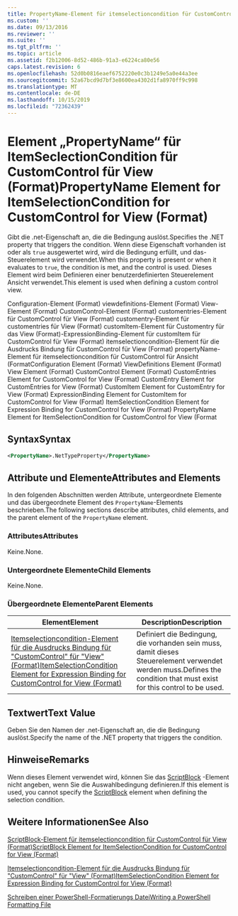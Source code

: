 ```yaml
---
title: PropertyName-Element für itemselectioncondition für CustomControl für View (Format) | Microsoft-Dokumentation
ms.custom: ''
ms.date: 09/13/2016
ms.reviewer: ''
ms.suite: ''
ms.tgt_pltfrm: ''
ms.topic: article
ms.assetid: f2b12006-8d52-486b-91a3-e6224ca80e56
caps.latest.revision: 6
ms.openlocfilehash: 52d0b0816eaef6752220e0c3b1249e5a0e44a3ee
ms.sourcegitcommit: 52a67bcd9d7bf3e8600ea4302d1fa8970ff9c998
ms.translationtype: MT
ms.contentlocale: de-DE
ms.lasthandoff: 10/15/2019
ms.locfileid: "72362439"
---
```

# <a name="propertyname-element-for-itemselectioncondition-for-customcontrol-for-view-format"></a><span data-ttu-id="ac87f-102">Element „PropertyName“ für ItemSeclectionCondition für CustomControl für View (Format)</span><span class="sxs-lookup"><span data-stu-id="ac87f-102">PropertyName Element for ItemSelectionCondition for CustomControl for View (Format)</span></span>

<span data-ttu-id="ac87f-103">Gibt die .net-Eigenschaft an, die die Bedingung auslöst.</span><span class="sxs-lookup"><span data-stu-id="ac87f-103">Specifies the .NET property that triggers the condition.</span></span> <span data-ttu-id="ac87f-104">Wenn diese Eigenschaft vorhanden ist oder als `true` ausgewertet wird, wird die Bedingung erfüllt, und das-Steuerelement wird verwendet.</span><span class="sxs-lookup"><span data-stu-id="ac87f-104">When this property is present or when it evaluates to `true`, the condition is met, and the control is used.</span></span> <span data-ttu-id="ac87f-105">Dieses Element wird beim Definieren einer benutzerdefinierten Steuerelement Ansicht verwendet.</span><span class="sxs-lookup"><span data-stu-id="ac87f-105">This element is used when defining a custom control view.</span></span>

<span data-ttu-id="ac87f-106">Configuration-Element (Format) viewdefinitions-Element (Format) View-Element (Format) CustomControl-Element (Format) customentries-Element für CustomControl für View (Format) customentry-Element für customentries für View (Format) customItem-Element für Customentry für das View (Format)-ExpressionBinding-Element für customItem für CustomControl für View (Format) itemselectioncondition-Element für die Ausdrucks Bindung für CustomControl für View (Format) propertyName-Element für itemselectioncondition für CustomControl für Ansicht (Format</span><span class="sxs-lookup"><span data-stu-id="ac87f-106">Configuration Element (Format) ViewDefinitions Element (Format) View Element (Format) CustomControl Element (Format) CustomEntries Element for CustomControl for View (Format) CustomEntry Element for CustomEntries for View (Format) CustomItem Element for CustomEntry for View (Format) ExpressionBinding Element for CustomItem for CustomControl for View (Format) ItemSelectionCondition Element for Expression Binding for CustomControl for View (Format) PropertyName Element for ItemSelectionCondition for CustomControl for View (Format</span></span>

## <a name="syntax"></a><span data-ttu-id="ac87f-107">Syntax</span><span class="sxs-lookup"><span data-stu-id="ac87f-107">Syntax</span></span>

```xml
<PropertyName>.NetTypeProperty</PropertyName>
```

## <a name="attributes-and-elements"></a><span data-ttu-id="ac87f-108">Attribute und Elemente</span><span class="sxs-lookup"><span data-stu-id="ac87f-108">Attributes and Elements</span></span>

<span data-ttu-id="ac87f-109">In den folgenden Abschnitten werden Attribute, untergeordnete Elemente und das übergeordnete Element des `PropertyName`-Elements beschrieben.</span><span class="sxs-lookup"><span data-stu-id="ac87f-109">The following sections describe attributes, child elements, and the parent element of the `PropertyName` element.</span></span>

### <a name="attributes"></a><span data-ttu-id="ac87f-110">Attributes</span><span class="sxs-lookup"><span data-stu-id="ac87f-110">Attributes</span></span>

<span data-ttu-id="ac87f-111">Keine.</span><span class="sxs-lookup"><span data-stu-id="ac87f-111">None.</span></span>

### <a name="child-elements"></a><span data-ttu-id="ac87f-112">Untergeordnete Elemente</span><span class="sxs-lookup"><span data-stu-id="ac87f-112">Child Elements</span></span>

<span data-ttu-id="ac87f-113">Keine.</span><span class="sxs-lookup"><span data-stu-id="ac87f-113">None.</span></span>

### <a name="parent-elements"></a><span data-ttu-id="ac87f-114">Übergeordnete Elemente</span><span class="sxs-lookup"><span data-stu-id="ac87f-114">Parent Elements</span></span>

|<span data-ttu-id="ac87f-115">Element</span><span class="sxs-lookup"><span data-stu-id="ac87f-115">Element</span></span>|<span data-ttu-id="ac87f-116">Description</span><span class="sxs-lookup"><span data-stu-id="ac87f-116">Description</span></span>|
|-------------|-----------------|
|[<span data-ttu-id="ac87f-117">Itemselectioncondition-Element für die Ausdrucks Bindung für "CustomControl" für "View" (Format)</span><span class="sxs-lookup"><span data-stu-id="ac87f-117">ItemSelectionCondition Element for Expression Binding for CustomControl for View (Format)</span></span>](./itemselectioncondition-element-for-expressionbinding-for-customcontrol-format.md)|<span data-ttu-id="ac87f-118">Definiert die Bedingung, die vorhanden sein muss, damit dieses Steuerelement verwendet werden muss.</span><span class="sxs-lookup"><span data-stu-id="ac87f-118">Defines the condition that must exist for this control to be used.</span></span>|

## <a name="text-value"></a><span data-ttu-id="ac87f-119">Textwert</span><span class="sxs-lookup"><span data-stu-id="ac87f-119">Text Value</span></span>

<span data-ttu-id="ac87f-120">Geben Sie den Namen der .net-Eigenschaft an, die die Bedingung auslöst.</span><span class="sxs-lookup"><span data-stu-id="ac87f-120">Specify the name of the .NET property that triggers the condition.</span></span>

## <a name="remarks"></a><span data-ttu-id="ac87f-121">Hinweise</span><span class="sxs-lookup"><span data-stu-id="ac87f-121">Remarks</span></span>

<span data-ttu-id="ac87f-122">Wenn dieses Element verwendet wird, können Sie das [ScriptBlock](./scriptblock-element-for-itemselectioncondition-for-customcontrol-for-view-format.md) -Element nicht angeben, wenn Sie die Auswahlbedingung definieren.</span><span class="sxs-lookup"><span data-stu-id="ac87f-122">If this element is used, you cannot specify the [ScriptBlock](./scriptblock-element-for-itemselectioncondition-for-customcontrol-for-view-format.md) element when defining the selection condition.</span></span>

## <a name="see-also"></a><span data-ttu-id="ac87f-123">Weitere Informationen</span><span class="sxs-lookup"><span data-stu-id="ac87f-123">See Also</span></span>

[<span data-ttu-id="ac87f-124">ScriptBlock-Element für itemselectioncondition für CustomControl für View (Format)</span><span class="sxs-lookup"><span data-stu-id="ac87f-124">ScriptBlock Element for ItemSelectionCondition for CustomControl for View (Format)</span></span>](./scriptblock-element-for-itemselectioncondition-for-customcontrol-for-view-format.md)

[<span data-ttu-id="ac87f-125">Itemselectioncondition-Element für die Ausdrucks Bindung für "CustomControl" für "View" (Format)</span><span class="sxs-lookup"><span data-stu-id="ac87f-125">ItemSelectionCondition Element for Expression Binding for CustomControl for View (Format)</span></span>](./itemselectioncondition-element-for-expressionbinding-for-customcontrol-format.md)

[<span data-ttu-id="ac87f-126">Schreiben einer PowerShell-Formatierungs Datei</span><span class="sxs-lookup"><span data-stu-id="ac87f-126">Writing a PowerShell Formatting File</span></span>](./writing-a-powershell-formatting-file.md)

